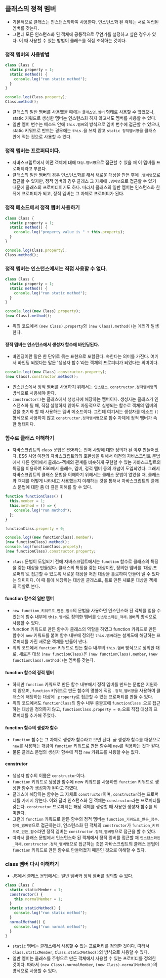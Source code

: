 ## 클래스의 정적 멤버
- 기본적으로 클래스는 인스턴스화하여 사용한다. 인스턴스화 된 객체는 서로 독립된 멤버를 갖는다.
- 그런데 모든 인스턴스화 된 객체에 공통적으로 무언가를 설정하고 싶은 경우가 있다. 이 때 사용할 수 있는 방법이 클래스를 직접 조작하는 것이다.

### 정적 멤버의 사용방법
```js
class Class {
  static property = 1;
  static method() {
    console.log("run static method");
  }
}

console.log(Class.property);
Class.method();
```
- 클래스의 일반 멤버를 사용했을 때에는 `클래스명.멤버` 형태로 사용할 수 없었으나, static 키워드로 생성한 멤버는 인스턴스화 하지 않고서도 멤버를 사용할 수 있다.
- 일반 멤버 변수는 메소드 안에 `this.멤버`의 방식으로 멤버 변수에 접근할 수 있으나, static 키워드로 만드는 경우에는 `this.`을 쓰지 않고 `static 정적멤버명`을 클래스 안에 적는 것으로 사용할 수 있다.

### 정적 멤버는 프로퍼티이다.
- 자바스크립트에서 어떤 객체에 대해 `대상.멤버명`으로 접근할 수 있을 때 이 멤버를 프로퍼티라고 부른다.
- 클래스의 일반 멤버의 경우 인스턴스화를 해서 새로운 대상을 만든 후에 `.멤버명`으로 접근할 수 있지만, 정적 멤버의 경우 클래스 그 자체에 `.멤버명`으로 접근할 수 있기 때문에 클래스의 프로퍼티이기도 하다. 따라서 클래스의 일반 멤버는 인스턴스화 한 뒤에 프로퍼티가 되고, 정적 멤버는 그 자체로 프로퍼티가 된다.

### 정적 메소드에서 정적 멤버 사용하기
```js
class Class {
  static property = 1;
  static method() {
    console.log("property value is " + this.property);
  }
}

console.log(Class.property);
Class.method();
```

### 정적 멤버는 인스턴스에서는 직접 사용할 수 없다.
```js
class Class {
  static property = 1;
  static method() {
    console.log("run static method");
  }
}

console.log((new Class).property);
(new Class).method();
```
- 위의 코드에서 `(new Class).property`와 `(new Class).method()`는 에러가 발생한다.

#### 정적 멤버는 인스턴스에서 생성자 함수에 바인딩된다.
- 바인딩이란 말은 한 단위로 묶는 표현으로 포함된다. 속한다는 의미를 가진다. 여기서 바인딩 되었다는 말은 '생성자 함수'라는 객체의 프로퍼티가 되었다는 의미이다.
```js
console.log((new Class).constructor.property);
(new Class).constructor.method();
```
- 인스턴스에서 정적 멤버를 사용하기 위해서는 `인스턴스.constructor.정적멤버명`의 방식으로 사용해야 한다.
- `constructor()`는 클래스에서 생성자에 해당하는 멤버이다. 생성자는 클래스가 인스턴스화 될 때, 직접 실행하지 않아도 자동적으로 실행되는 함수로 객체의 멤버의 값을 초기화 할 때 사용하는 멤버 메소드이다. 그런데 여기서는 생성자를 메소드 `()` 형식으로 사용하지 않고 `constructor.정적멤버명`으로 함수 자체에 정적 멤버가 속한 형태이다.

### 함수로 클래스 이해하기
- 자바스크립트의 class 문법은 ES6라는 언어 사양에 대한 정의가 된 이후 만들어졌다. ES6 사양 이전의 자바스크립트와의 호환성을 위해서 이전의 자바스크립트 문법에서 다른 언어에서 클래스-객체의 관계를 비슷하게 구현할 수 있는 자바스크립트의 특징을 이용하여 ES6에서 클래스, 멤버, 정적 멤버 등의 개념이 도입되었다. 그래서 자바스크립트의 클래스 문법을 이해하기 위해서는 클래스 문법이 없었을 때, 클래스와 객체를 어떻게 나타내고 사용했는지 이해하는 것을 통해서 자바스크립트의 클래스 문법에 대한 좀 더 깊은 이해를 할 수 있다.
```js
function functionClass() {
  this.member = 1;
  this.method = () => {
    console.log("run method");
  };
}

functionClass.property = 0;

console.log((new functionClass).member);
(new functionClass).method();
console.log(functionClass.propety);
(new functionClass).constructor.property;
```
- `class` 문법이 도입되기 전에 자바스크립트에서는 `function` 함수로 클래스의 특징을 갖는 대상을 만들었다. 클래스의 특징을 갖는 대상이란, 정의한 멤버를 '대상.프로퍼티'로 접근할 수 있도록 새로운 대상을 어떤 대상을 틀로하여 만들어 낼 수 있다는 의미이다. 이 때 틀에 해당하는 대상을 클래스로, 틀로 만든 새로운 대상을 객체의 역할로 본다.

#### function 함수의 일반 멤버
- `new function_키워드로_만든_함수`의 문법을 사용하면 인스턴스화 된 객체를 얻을 수 있는데 함수 내부에 `this.멤버`로 정의한 멤버를 `인스턴스화된_객체.멤버`의 방식으로 사용할 수 있다.
- function 키워드로 만든 함수가 클래스의 역할을 하였고 function 키워드로 만든 함수에 `new` 키워드를 붙여 함수 내부에 정의한 `this.멤버`라는 설계도에 해당하는 프로퍼티를 가진 새로운 객체를 만들어 낸다.
- 위의 코드에서 `function` 키워드로 만든 함수 내부의 `this.멤버` 방식으로 정의한 대로, 새로운 대상 `(new functionClass)`은 `(new functionClass).member`, `(new functionClass).method()`는 멤버를 갖는다.

#### function 함수의 정적 멤버
- 하지만 `function` 키워드로 만든 함수 내부에서 정적 멤버를 만드는 문법은 지원하지 않으며, `function` 키워드로 만든 함수의 명칭에 직접 `.정적_멤버명`을 사용하여 클래스에 해당하는 대상에 `.property`로 접근할 수 있는 프로퍼티를 만들 수 있다.
- 위의 코드에서도 `functionClass`의 함수 내부 중괄호에 `functionClass.`으로 접근하는 대상을 정의하지 않고, `functionClass.property = 0;`으로 직접 대상의 프로퍼티를 추가해 주었다.

#### function 함수의 생성자 함수
- `function` 함수는 그 자체로 생성자 함수라고 보면 된다. 곧 생성자 함수를 대상으로 `new`를 사용하는 개념이 `function` 키워드로 만든 함수에 `new`를 적용하는 것과 같다.
- 물론 클래스 문법의 생성자 함수에 직접 `new` 키워드를 사용할 수는 없다.

#### construtor
- 생성자 함수의 이름은 `constructor`이다.
- `function` 키워드로 생성한 함수에 new 키워드를 사용하면 `function` 키워드로 생성한 함수가 생성자가 된다고 하였다.
- 클래스에 해당하는 함수는 그 자체로 `constructor`이며, `constructor`라는 프로퍼티를 가지지 않는다. 이와 달리 인스턴스화 된 객체는 `constructor`라는 프로퍼티를 갖는다. `constructor` 프로퍼티는 해당 객체를 생성할 때 사용한 생성자 함수를 의미한다.
- 그런데 `function` 키워드로 만든 함수의 정적 멤버는 `function_키워드로_만든_함수.정적_멤버명`으로 접근하는데, 인스턴스화 된 객체의 `constructor`가 `function_키워드로_만든_함수`라면 정적 멤버는 `constructor.정적_멤버명`으로 접근을 할 수 있다.
- 따라서 클래스 문법에서 인스턴스화 된 객체에서 정적 멤버를 접근할 때 `인스턴스화된_객체.constructor.정적_멤버명`으로 접근하는 것은 자바스크립트의 클래스 문법이 `function` 키워드로 만든 함수로 만들어졌기 때문인 것으로 이해할 수 있다.

### class 멤버 다시 이해하기
- JS에서 클래스 문법에서는 일반 멤버와 정적 멤버를 정의할 수 있다.
```js
class Class {
  static staticMember = 1;
  constructor() {
    this.normalMember = 1;
  }
  static staticMethod() {
    console.log("run static method");
  }
  normalMethod() {
    console.log("run normal method");
  }
}
```
- `static` 멤버는 클래스에서 사용할 수 있는 프로퍼티를 정의한 것이다. 따라서 `Class.staticMember`, `Class.staticMethod()`의 방식으로 사용할 수 있다.
- 일반 멤버는 클래스를 주형으로 만든 객체에서 사용할 수 있는 프로퍼티를 정의한 것이다. 따라서 `(new Class).normalMember`, `(new Class).normalMethod()`의 방식으로 사용할 수 있다.
